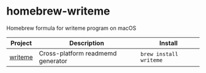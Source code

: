 # homebrew-writeme
Homebrew formula for writeme program on macOS

<!-- project_table_start -->
| Project                                               | Description                       | Install                |
| ----------------------------------------------------- | --------------------------------- | ---------------------- |
| [writeme](https://github.com/writeme-project/writeme) | Cross-platform readmemd generator | `brew install writeme` |
<!-- project_table_end -->
